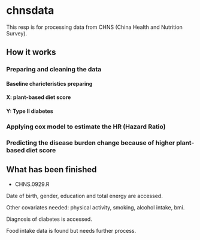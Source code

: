 # chnsdata

This resp is for processing data from CHNS (China Health and Nutrition Survey). 

## How it works
### Preparing and cleaning the data
#### Baseline charicteristics preparing
#### X: plant-based diet score
#### Y: Type II diabetes
### Applying cox model to estimate the HR (Hazard Ratio)
### Predicting the disease burden change because of higher plant-based diet score

## What has been finished

- CHNS.0929.R

Date of birth, gender, education and total energy are accessed.

Other covariates needed: physical activity, smoking, alcohol intake, bmi.

Diagnosis of diabetes is accessed.

Food intake data is found but needs further process.
